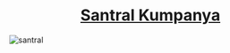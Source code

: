 <h1 align="center">
    <a href="https://santralkumpanya.vercel.app/">
        <ins>
            Santral Kumpanya
        </ins>
    </a>
</h1>

![santral](https://github.com/YakupSadi/santralkumpanya/assets/113919143/7b64b2bc-6df7-458a-9843-9578aaa6cc8a)
